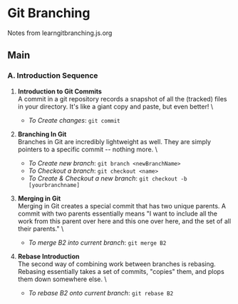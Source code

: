 # Git Branching
Notes from learngitbranching.js.org

## Main 

### A. Introduction Sequence

1. **Introduction to Git Commits** \
   A commit in a git repository records a snapshot of all the (tracked) files in your directory. It's like a giant copy and paste, but even better! \
   - *To Create changes*: `git commit`
   
2. **Branching In Git** \
   Branches in Git are incredibly lightweight as well. They are simply pointers to a specific commit -- nothing more. \
   - *To Create new branch*: `git branch <newBranchName>` 
   - *To Checkout a branch*: `git checkout <name>` 
   - *To Create & Checkout a new branch*: `git checkout -b [yourbranchname]`

3. **Merging in Git** \
   Merging in Git creates a special commit that has two unique parents. A commit with two parents essentially means "I want to include all the work from this parent over here and this one over here, and the set of all their parents." \
   - *To merge B2 into current branch*: `git merge B2` 

4. **Rebase Introduction** \
   The second way of combining work between branches is rebasing. Rebasing essentially takes a set of commits, "copies" them, and plops them down somewhere else. \
   - *To rebase B2 onto current branch*: `git rebase B2` 
